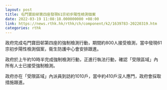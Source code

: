 ```yaml
---
layout: post
title: 屯門寶田邨第四座發現61宗初步陽性檢測個案
date: 2022-03-19 11:08:18.000000000 +08:00
link: https://news.rthk.hk/rthk/ch/component/k2/1639783-20220319.htm
categories: rthk
---
```


政府完成屯門寶田邨第四座的強制檢測行動，期間約800人接受檢測，當中發現61宗初步陽性檢測個案，衞生防護中心會安排跟進。
 
政府於上午約10時半完成強制檢測行動，正進行執法行動，確認「受限區域」內所有人士已接受強制檢測。

政府亦在「受限區域」內派員到訪約1010戶，當中約410戶沒人應門，政府會採取措施跟進。　　

